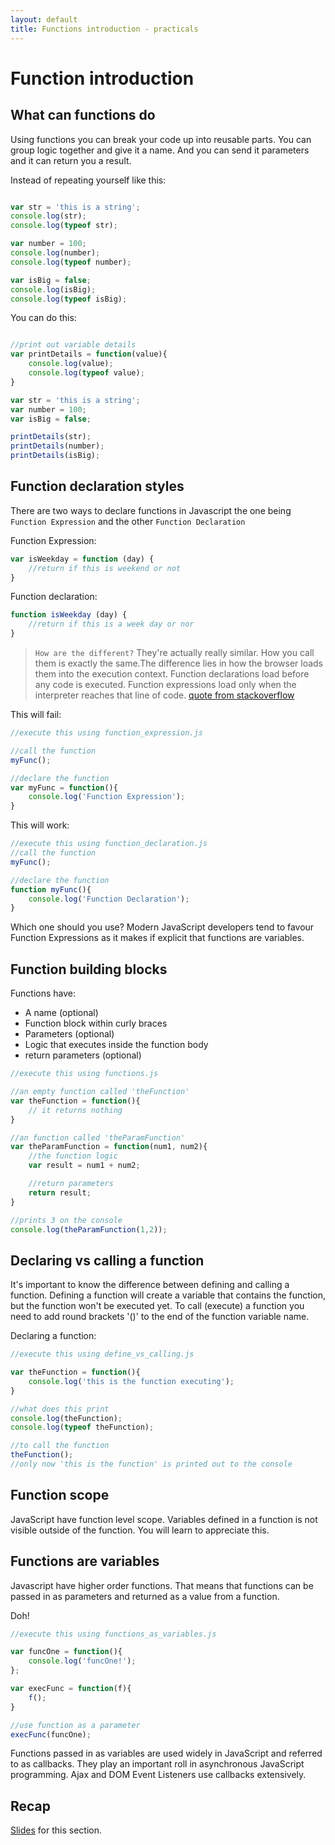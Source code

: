 ```yaml
---
layout: default
title: Functions introduction - practicals
---
```

# Function introduction

## What can functions do

Using functions you can break your code up into reusable parts. You can group logic together and give it a name. And you can send it parameters and it can return you a result.

Instead of repeating yourself like this:

```javascript

var str = 'this is a string';
console.log(str);
console.log(typeof str);

var number = 100;
console.log(number);
console.log(typeof number);

var isBig = false;
console.log(isBig);
console.log(typeof isBig);

```

You can do this:

```javascript

//print out variable details
var printDetails = function(value){
    console.log(value);
    console.log(typeof value);
}

var str = 'this is a string';
var number = 100;
var isBig = false;

printDetails(str);
printDetails(number);
printDetails(isBig);

```

## Function declaration styles

There are two ways to declare functions in Javascript the one being `Function Expression` and the other `Function Declaration`


Function Expression:

```javascript
var isWeekday = function (day) {   
    //return if this is weekend or not
}
```

Function declaration:

```javascript
function isWeekday (day) {
    //return if this is a week day or nor
}
```


> `How are the different?` They're actually really similar. How you call them is exactly the same.The difference lies in how the browser loads them into the execution context. Function declarations load before any code is executed. Function expressions load only when the interpreter reaches that line of code. [quote from stackoverflow](http://stackoverflow.com/questions/1013385/what-is-the-difference-between-a-function-expression-vs-declaration-in-javascrip)

This will fail:

```javascript
//execute this using function_expression.js

//call the function
myFunc();

//declare the function
var myFunc = function(){
    console.log('Function Expression');
}
```

This will work:

```javascript
//execute this using function_declaration.js
//call the function
myFunc();

//declare the function
function myFunc(){
    console.log('Function Declaration');
}
```

Which one should you use? Modern JavaScript developers tend to favour Function Expressions as it makes if explicit that functions are variables.

## Function building blocks

Functions have:

* A name (optional)
* Function block within curly braces
* Parameters (optional)
* Logic that executes inside the function body
* return parameters (optional)

```javascript
//execute this using functions.js

//an empty function called 'theFunction'
var theFunction = function(){
    // it returns nothing
}

//an function called 'theParamFunction'
var theParamFunction = function(num1, num2){
    //the function logic
    var result = num1 + num2;

    //return parameters
    return result;
}

//prints 3 on the console
console.log(theParamFunction(1,2));

```

## Declaring vs calling a function

It's important to know the difference between defining and calling a function. Defining a function will create a variable that contains the function, but the function won't be executed yet. To call (execute) a function you need to add round brackets '()' to the end of the function variable name.

Declaring a function:

```javascript
//execute this using define_vs_calling.js

var theFunction = function(){
    console.log('this is the function executing');
}

//what does this print
console.log(theFunction);
console.log(typeof theFunction);

//to call the function
theFunction();
//only now 'this is the function' is printed out to the console
```

## Function scope

JavaScript have function level scope. Variables defined in a function is not visible outside of the function. You will learn to appreciate this.

## Functions are variables

Javascript have higher order functions. That means that functions can be passed in as parameters and returned as a value from a function.

Doh!

```javascript
//execute this using functions_as_variables.js

var funcOne = function(){
    console.log('funcOne!');
};

var execFunc = function(f){
    f();
}

//use function as a parameter
execFunc(funcOne);
```

Functions passed in as variables are used widely in JavaScript and referred to as callbacks. They play an important roll in asynchronous JavaScript programming. Ajax and DOM Event Listeners use callbacks extensively.

## Recap

[Slides](../slides/functions_intro.html) for this section.
